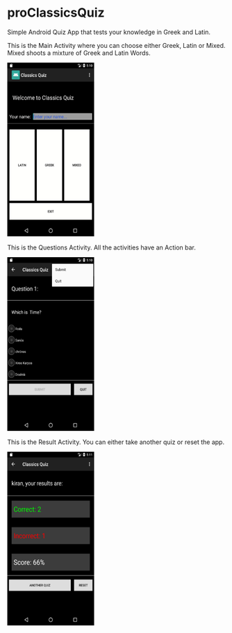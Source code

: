 # proClassicsQuiz

Simple Android Quiz App that tests your knowledge in Greek and Latin.

This is the Main Activity where you can choose either Greek, Latin or Mixed. Mixed shoots a mixture of Greek and Latin Words.

<img src="https://github.com/KiranBaktha/proClassicsQuiz/blob/master/Screenshots/Main_Activity.png" width="200" height="400">

This is the Questions Activity. All the activities have an Action bar.

<img src="https://github.com/KiranBaktha/proClassicsQuiz/blob/master/Screenshots/Activity_quiz_question.png" width="200" height="400">



This is the Result Activity. You can either take another quiz or reset the app.

<img src="https://github.com/KiranBaktha/proClassicsQuiz/blob/master/Screenshots/Activity_Result.png" width="200" height="400">

